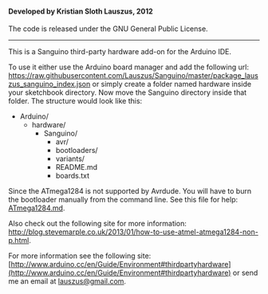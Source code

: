 #### Developed by Kristian Sloth Lauszus, 2012

The code is released under the GNU General Public License.
_________

This is a Sanguino third-party hardware add-on for the Arduino IDE.

To use it either use the Arduino board manager and add the following url: <https://raw.githubusercontent.com/Lauszus/Sanguino/master/package_lauszus_sanguino_index.json> or simply create a folder named hardware inside your sketchbook directory. Now move the Sanguino directory inside that folder. The structure would look like this:

* Arduino/
	* hardware/
		* Sanguino/
			* avr/
			* bootloaders/
			* variants/
			* README.md
			* boards.txt

Since the ATmega1284 is not supported by Avrdude. You will have to burn the bootloader manually from the command line. See this file for help: [ATmega1284.md](bootloaders/optiboot/ATmega1284.md).

Also check out the following site for more information: <http://blog.stevemarple.co.uk/2013/01/how-to-use-atmel-atmega1284-non-p.html>.

For more information see the following site: [http://www.arduino.cc/en/Guide/Environment#thirdpartyhardware](http://www.arduino.cc/en/Guide/Environment#thirdpartyhardware)
or send me an email at <a href="mailto:lauszus@gmail.com?Subject=Sanguino">lauszus@gmail.com</a>.